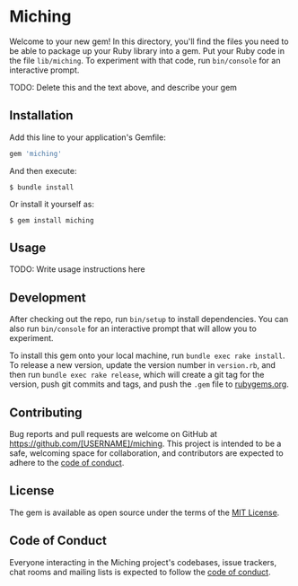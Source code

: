 # Miching

Welcome to your new gem! In this directory, you'll find the files you need to be able to package up your Ruby library into a gem. Put your Ruby code in the file `lib/miching`. To experiment with that code, run `bin/console` for an interactive prompt.

TODO: Delete this and the text above, and describe your gem

## Installation

Add this line to your application's Gemfile:

```ruby
gem 'miching'
```

And then execute:

    $ bundle install

Or install it yourself as:

    $ gem install miching

## Usage

TODO: Write usage instructions here

## Development

After checking out the repo, run `bin/setup` to install dependencies. You can also run `bin/console` for an interactive prompt that will allow you to experiment.

To install this gem onto your local machine, run `bundle exec rake install`. To release a new version, update the version number in `version.rb`, and then run `bundle exec rake release`, which will create a git tag for the version, push git commits and tags, and push the `.gem` file to [rubygems.org](https://rubygems.org).

## Contributing

Bug reports and pull requests are welcome on GitHub at https://github.com/[USERNAME]/miching. This project is intended to be a safe, welcoming space for collaboration, and contributors are expected to adhere to the [code of conduct](https://github.com/[USERNAME]/miching/blob/master/CODE_OF_CONDUCT.md).


## License

The gem is available as open source under the terms of the [MIT License](https://opensource.org/licenses/MIT).

## Code of Conduct

Everyone interacting in the Miching project's codebases, issue trackers, chat rooms and mailing lists is expected to follow the [code of conduct](https://github.com/[USERNAME]/miching/blob/master/CODE_OF_CONDUCT.md).
